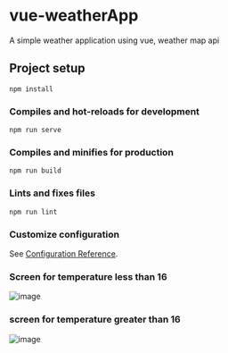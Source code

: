 # vue-weatherApp
A simple weather application using vue, weather map api

## Project setup
```
npm install
```

### Compiles and hot-reloads for development
```
npm run serve
```

### Compiles and minifies for production
```
npm run build
```

### Lints and fixes files
```
npm run lint
```

### Customize configuration
See [Configuration Reference](https://cli.vuejs.org/config/).

### Screen for temperature less than 16
![image](https://user-images.githubusercontent.com/30753467/73125250-c3d9dc80-3fca-11ea-89a8-6d9460a4dd1c.png)


### screen for temperature greater than 16
![image](https://user-images.githubusercontent.com/30753467/73125238-a442b400-3fca-11ea-909b-1fdb8ae562ae.png)
